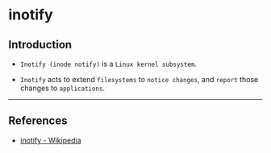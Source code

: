 # inotify

## Introduction

* `Inotify (inode notify)` is a `Linux kernel subsystem`. 

* `Inotify` acts to extend `filesystems` to `notice changes`, and `report` those changes to `applications`.

---

## References

* [inotify - Wikipedia](https://en.wikipedia.org/wiki/Inotify)